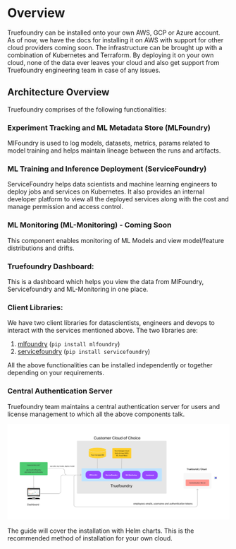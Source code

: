 # Overview

Truefoundry can be installed onto your own AWS, GCP or Azure account. As of now, we have the docs for installing it on AWS with support for
other cloud providers coming soon. The infrastructure can be brought up with a combination of Kubernetes and Terraform. By deploying it on your own cloud,
none of the data ever leaves your cloud and also get support from Truefoundry engineering team in case of any issues. 

## Architecture Overview

Truefoundry comprises of the following functionalities:

### Experiment Tracking and ML Metadata Store (MLFoundry)

MlFoundry is used to log models, datasets, metrics, params related to model training and helps maintain lineage between the runs and artifacts. 

### ML Training and Inference Deployment (ServiceFoundry)

ServiceFoundry helps data scientists and machine learning engineers to deploy jobs and services on Kubernetes. It also provides an internal developer 
platform to view all the deployed services along with the cost and manage permission and access control. 

### ML Monitoring (ML-Monitoring) - Coming Soon

This component enables monitoring of ML Models and view model/feature distributions and drifts. 

### Truefoundry Dashboard:

This is a dashboard which helps you view the data from MlFoundry, Servicefoundry and ML-Monitoring in one place. 

### Client Libraries:

We have two client libraries for datascientists, engineers and devops to interact with the services mentioned above. The two libraries are:

1. [mlfoundry](https://pypi.org/project/mlfoundry/) (`pip install mlfoundry`)
2. [servicefoundry](https://pypi.org/project/servicefoundry/) (`pip install servicefoundry`)

All the above functionalities can be installed independently or together depending on your requirements.

### Central Authentication Server

Truefoundry team maintains a central authentication server for users and license management to which all the above components talk.



![Architecture](../assets/architecture.png)



The guide will cover the installation with Helm charts. This is the recommended method of installation for your own cloud.
